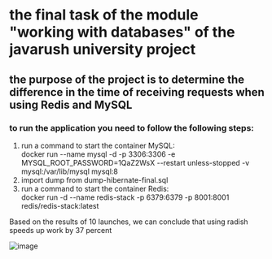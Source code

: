 # the final task of the module "working with databases" of the javarush university project

## the purpose of the project is to determine the difference in the time of receiving requests when using Redis and MySQL


### to run the application you need to follow the following steps:

1. run a command to start the container MySQL:  
docker run --name mysql -d -p 3306:3306 -e MYSQL_ROOT_PASSWORD=1QaZ2WsX --restart unless-stopped -v mysql:/var/lib/mysql mysql:8
2. import dump from dump-hibernate-final.sql
3. run a command to start the container Redis:  
docker run -d --name redis-stack -p 6379:6379 -p 8001:8001 redis/redis-stack:latest

Based on the results of 10 launches, we can conclude that using radish speeds up work by 37 percent

![image](https://user-images.githubusercontent.com/102983817/218260370-27a97e47-f7a6-436b-89f5-db1331f52a85.png)
